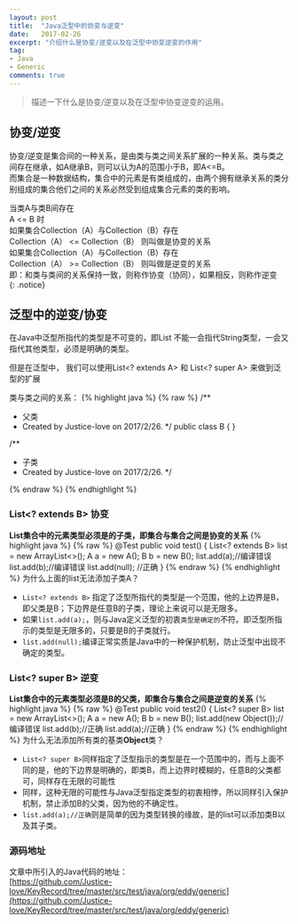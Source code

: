 ```yaml
---
layout: post
title:  "Java泛型中的协变与逆变"
date:   2017-02-26
excerpt: "介绍什么是协变/逆变以及在泛型中协变逆变的作用"
tag:
- Java
- Generic
comments: true
---
```


> 描述一下什么是协变/逆变以及在泛型中协变逆变的运用。

## 协变/逆变
协变/逆变是集合间的一种关系，是由类与类之间关系扩展的一种关系。类与类之间存在继承，如A继承B，则可以认为A的范围小于B，即A<=B。<br/>而集合是一种数据结构，集合中的元素是有类组成的，由两个拥有继承关系的类分别组成的集合他们之间的关系必然受到组成集合元素的类的影响。

当类A与类B间存在<br/>
A <= B 时<br/>
如果集合Collection（A）与Collection（B）存在<br/>
Collection（A） <=  Collection（B） 则叫做是协变的关系<br/>
如果集合Collection（A）与Collection（B）存在<br/>
Collection（A） >=  Collection（B） 则叫做是逆变的关系<br/>
即：和类与类间的关系保持一致，则称作协变（协同），如果相反，则称作逆变<br/>
{: .notice}

## 泛型中的逆变/协变
在Java中泛型所指代的类型是不可变的，即List<String> 不能一会指代String类型，一会又指代其他类型，必须是明确的类型。

但是在泛型中， 我们可以使用List<? extends A> 和  List<? super A> 来做到泛型的扩展

类与类之间的关系：
{% highlight java %}
{% raw %}
/**
 * 父类
 * Created by Justice-love on 2017/2/26.
 */
public class B {
}

/**
 * 子类
 * Created by Justice-love on 2017/2/26.
 */
 
{% endraw %}
{% endhighlight %}

### List<? extends B> 协变
__List集合中的元素类型必须是的子类，即集合与集合之间是协变的关系__
{% highlight java %}
{% raw %}
    @Test
    public void test() {
        List<? extends B> list = new ArrayList<>();
        A a = new A();
        B b = new B();
        list.add(a);//编译错误
        list.add(b);//编译错误
        list.add(null); //正确
    }
{% endraw %}
{% endhighlight %}
为什么上面的list无法添加子类A？
* ```List<? extends B>``` 指定了泛型所指代的类型是一个范围，他的上边界是B，即父类是B；下边界是任意B的子类，理论上来说可以是无限多。
* 如果```list.add(a);```，则与Java定义泛型的初衷```类型是确定的```不符。即泛型所指示的类型是无限多的，只要是B的子类就行。
* ```list.add(null);```编译正常实质是Java中的一种保护机制，防止泛型中出现不确定的类型。

### List<? super B> 逆变
__List集合中的元素类型必须是B的父类，即集合与集合之间是逆变的关系__
{% highlight java %}
{% raw %}
    @Test
    public void test2() {
        List<? super B> list = new ArrayList<>();
        A a = new A();
        B b = new B();
        list.add(new Object());//编译错误
        list.add(b);//正确
        list.add(a);//正确
    }
{% endraw %}
{% endhighlight %}
为什么无法添加所有类的基类**Object**类？
* ```List<? super B>```同样指定了泛型指示的类型是在一个范围中的，而与上面不同的是，他的下边界是明确的，即类B，而上边界时模糊的，任意B的父类都可，同样存在无限的可能性
* 同样，这种无限的可能性与Java泛型指定类型的初衷相悖，所以同样引入保护机制，禁止添加B的父类，因为他的不确定性。
* ```list.add(a);//正确```则是简单的因为类型转换的缘故，是的list可以添加类B以及其子类。

### 源码地址
文章中所引入的Java代码的地址：<br/>[https://github.com/Justice-love/KeyRecord/tree/master/src/test/java/org/eddy/generic](https://github.com/Justice-love/KeyRecord/tree/master/src/test/java/org/eddy/generic)